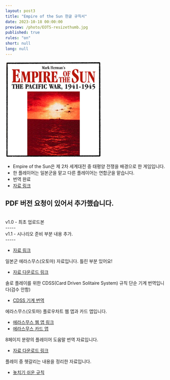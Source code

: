 ```yaml
---
layout: post3
title: "Empire of the Sun 한글 규칙서"
date: 2023-10-18 00:00:00
preview: /photo/EOTS-resizethumb.jpg
published: true
rules: "on"
short: null
long: null
---
```


<img src="/photo/EOTS-resizethumb.jpg" width="300">

- Empire of the Sun은 제 2차 세계대전 중 태평양 전쟁을 배경으로 한 게임입니다.
- 한 플레이어는 일본군을 맡고 다른 플레이어는 연합군을 맡습니다.
- 번역 완료
- [자료 링크](https://daso-bgg.notion.site/Empire-of-the-Sun-d060553a00ff45a79e434279a33d0404?pvs=4)

PDF 버전 요청이 있어서 추가했습니다.
<br>
-----
<br>
v1.0 - 최초 업로드본
<br>
-----
<br>
v1.1 - 시나리오 준비 부분 내용 추가.
<br>
-----

- [자료 링크](/photo/[KOR]EOTS.pdf)

일본군 에라스무스(오토마) 자료입니다. 틀린 부분 있어요!
- [자료 다운로드 링크](https://drive.google.com/file/d/1zkBbiArIxtLtp5MZE-tE7ruYy3Mkngoj/view?usp=sharing)

솔로 플레이를 위한 CDSS(Card Driven Solitaire System) 규칙 단순 기계 번역입니다(검수 안함)
- [CDSS 기계 번역](/wepapps/eots/cdss.html)

에라스무스(오토마) 플로우차트 웹 앱과 카드 앱입니다.
- [에라스무스 웹 앱 링크](/wepapps/eots/erasmus.html)
- [에라스무스 카드 앱](/wepapps/eots/card.html)

8페이지 분량의 플레이어 도움말 번역 자료입니다.
- [자료 다운로드 링크](https://drive.google.com/file/d/1mEgoGYVaZwMXADcdef2x9HI5HKnccgO6/view?usp=sharing)

플레이 중 헷갈리는 내용을 정리한 자료입니다.
- [놓치기 쉬운 규칙](/wepapps/eots/aid.html)


